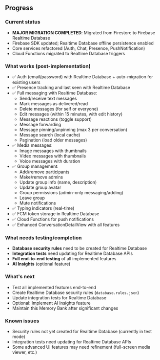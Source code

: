 ## Progress

### Current status
- **MAJOR MIGRATION COMPLETED**: Migrated from Firestore to Firebase Realtime Database
- Firebase SDK updated; Realtime Database offline persistence enabled
- Core services refactored (Auth, Chat, Presence, PushNotification)
- Cloud Functions migrated to Realtime Database triggers

### What works (post-implementation)
- ✅ Auth (email/password) with Realtime Database + auto-migration for existing users
- ✅ Presence tracking and last seen with Realtime Database
- ✅ Full messaging with Realtime Database:
  - Send/receive text messages
  - Mark messages as delivered/read
  - Delete messages (for self or everyone)
  - Edit messages (within 15 minutes, with edit history)
  - Message reactions (toggle support)
  - Message forwarding
  - Message pinning/unpinning (max 3 per conversation)
  - Message search (local cache)
  - Pagination (load older messages)
- ✅ Media messages:
  - Image messages with thumbnails
  - Video messages with thumbnails
  - Voice messages with duration
- ✅ Group management:
  - Add/remove participants
  - Make/remove admins
  - Update group info (name, description)
  - Update group avatar
  - Group permissions (admin-only messaging/adding)
  - Leave group
  - Mute notifications
- ✅ Typing indicators (real-time)
- ✅ FCM token storage in Realtime Database
- ✅ Cloud Functions for push notifications
- ✅ Enhanced ConversationDetailView with all features

### What needs testing/completion
- **Database security rules** need to be created for Realtime Database
- **Integration tests** need updating for Realtime Database APIs
- **Full end-to-end testing** of all implemented features
- **AI Insights** (optional feature)

### What's next
- Test all implemented features end-to-end
- Create Realtime Database security rules (`database.rules.json`)
- Update integration tests for Realtime Database
- Optional: Implement AI Insights feature
- Maintain this Memory Bank after significant changes

### Known issues
- Security rules not yet created for Realtime Database (currently in test mode)
- Integration tests need updating for Realtime Database APIs
- Some advanced UI features may need refinement (full-screen media viewer, etc.)


